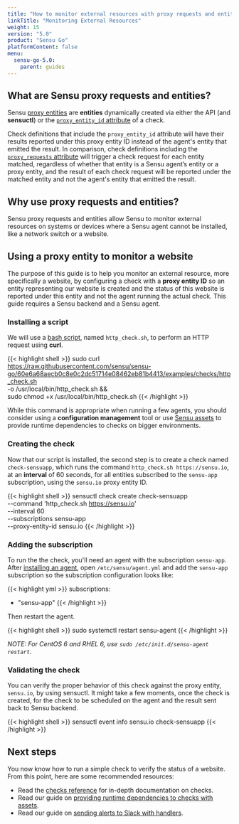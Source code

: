 ```yaml
---
title: "How to monitor external resources with proxy requests and entities"
linkTitle: "Monitoring External Resources"
weight: 15
version: "5.0"
product: "Sensu Go"
platformContent: false
menu: 
  sensu-go-5.0:
    parent: guides
---
```


## What are Sensu proxy requests and entities?

Sensu [proxy entities][1] are **entities** dynamically created via either the
API (and **sensuctl**) or the [`proxy_entity_id` attribute][2] of a check.

Check definitions that include the `proxy_entity_id` attribute will have their
results reported under this proxy entity ID instead of the agent's entity that
emitted the result. In comparison, check definitions including the
[`proxy_requests` attribute][3] will trigger a check request for each entity
matched, regardless of whether that entity is a Sensu agent’s entity or a proxy
entity, and the result of each check request will be reported under the matched
entity and not the agent's entity that emitted the result.

## Why use proxy requests and entities?

Sensu proxy requests and entities allow Sensu to monitor external resources
on systems or devices where a Sensu agent cannot be installed, like a
network switch or a website.

## Using a proxy entity to monitor a website

The purpose of this guide is to help you monitor an external resource, more
specifically a website, by configuring a check with a **proxy entity ID** so an
entity representing our website is created and the status of this website is
reported under this entity and not the agent running the actual check.
This guide requires a Sensu backend and a Sensu agent.

### Installing a script

We will use a [bash script][4], named `http_check.sh`, to perform an HTTP
request using **curl**.

{{< highlight shell >}}
sudo curl https://raw.githubusercontent.com/sensu/sensu-go/60e6a68aecb0c8e0c2dc51714e08462eb81b4413/examples/checks/http_check.sh \
-o /usr/local/bin/http_check.sh && \
sudo chmod +x /usr/local/bin/http_check.sh
{{< /highlight >}}

While this command is appropriate when running a few agents, you should consider
using a **configuration management** tool or use [Sensu assets][5] to provide
runtime dependencies to checks on bigger environments.

### Creating the check

Now that our script is installed, the second step is to create a check named
`check-sensuapp`, which runs the command `http_check.sh https://sensu.io`, at an
**interval** of 60 seconds, for all entities subscribed to the `sensu-app`
subscription, using the `sensu.io` proxy entity ID.

{{< highlight shell >}}
sensuctl check create check-sensuapp \
--command 'http_check.sh https://sensu.io' \
--interval 60 \
--subscriptions sensu-app \
--proxy-entity-id sensu.io
{{< /highlight >}}

### Adding the subscription
To run the the check, you'll need an agent with the subscription `sensu-app`.
After [installing an agent][install], open `/etc/sensu/agent.yml`
and add the `sensu-app` subscription so the subscription configuration looks like:

{{< highlight yml >}}
subscriptions:
  - "sensu-app"
{{< /highlight >}}

Then restart the agent.

{{< highlight shell >}}
sudo systemctl restart sensu-agent
{{< /highlight >}}

_NOTE: For CentOS 6 and RHEL 6, use `sudo /etc/init.d/sensu-agent restart`._

### Validating the check

You can verify the proper behavior of this check against the proxy entity,
`sensu.io`, by using sensuctl. It might take a few moments, once the
check is created, for the check to be scheduled on the agent and the result
sent back to Sensu backend.

{{< highlight shell >}}
sensuctl event info sensu.io check-sensuapp
{{< /highlight >}}

## Next steps

You now know how to run a simple check to verify the status of a website.
From this point, here are some recommended resources:

* Read the [checks reference][6] for in-depth documentation on checks.
* Read our guide on [providing runtime dependencies to checks with assets][5].
* Read our guide on [sending alerts to Slack with handlers][7].

[1]: ../../reference/entities/#what-is-a-proxy-entity
[2]: ../../reference/checks/#check-attributes
[3]: ../../reference/checks/#proxy-requests
[4]: https://raw.githubusercontent.com/sensu/sensu-go/dccfeb9093c21e45fd6505d3b32da354bdf8a136/examples/checks/http_check.sh
[5]: #
[6]: ../../reference/checks/
[7]: ../send-slack-alerts/
[install]: ../../getting-started/installation-and-configuration
[start]: ../../getting-started/installation-and-configuration/#starting-the-services
